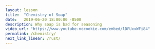 ```yaml
---
layout: lesson
title:  "Chemistry of Soap"
date:   2019-06-20 18:00:00 -0500
description: Why soap is bad for seasoning
video_url: "https://www.youtube-nocookie.com/embed/lDFUxxWFi84"
permalink: /chemistry/
next_link_linear: /rust/
---
```

